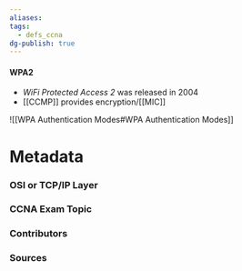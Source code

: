 ```yaml
---
aliases: 
tags:
  - defs_ccna
dg-publish: true
---
```

#### WPA2
- *WiFi Protected Access 2* was released in 2004
- [[CCMP]] provides encryption/[[MIC]]


![[WPA Authentication Modes#WPA Authentication Modes]]




# Metadata
### OSI or TCP/IP Layer

### CCNA Exam Topic

### Contributors

### Sources
